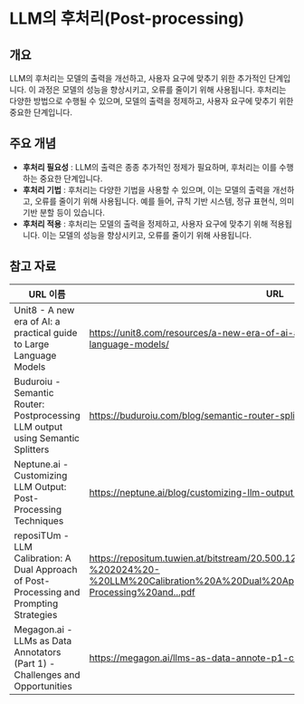 # LLM의 후처리(Post-processing)

## 개요
LLM의 후처리는 모델의 출력을 개선하고, 사용자 요구에 맞추기 위한 추가적인 단계입니다. 이 과정은 모델의 성능을 향상시키고, 오류를 줄이기 위해 사용됩니다. 후처리는 다양한 방법으로 수행될 수 있으며, 모델의 출력을 정제하고, 사용자 요구에 맞추기 위한 중요한 단계입니다.

## 주요 개념
- **후처리 필요성** : LLM의 출력은 종종 추가적인 정제가 필요하며, 후처리는 이를 수행하는 중요한 단계입니다.
- **후처리 기법** : 후처리는 다양한 기법을 사용할 수 있으며, 이는 모델의 출력을 개선하고, 오류를 줄이기 위해 사용됩니다. 예를 들어, 규칙 기반 시스템, 정규 표현식, 의미 기반 분할 등이 있습니다.
- **후처리 적용** : 후처리는 모델의 출력을 정제하고, 사용자 요구에 맞추기 위해 적용됩니다. 이는 모델의 성능을 향상시키고, 오류를 줄이기 위해 사용됩니다.

## 참고 자료
| URL 이름 | URL |
| --- | --- |
| Unit8 - A new era of AI: a practical guide to Large Language Models | https://unit8.com/resources/a-new-era-of-ai-a-practical-guide-to-large-language-models/ |
| Buduroiu - Semantic Router: Postprocessing LLM output using Semantic Splitters | https://buduroiu.com/blog/semantic-router-splitter-postprocessing-llm-output/ |
| Neptune.ai - Customizing LLM Output: Post-Processing Techniques | https://neptune.ai/blog/customizing-llm-output-post-processing-techniques |
| reposiTUm - LLM Calibration: A Dual Approach of Post-Processing and Prompting Strategies | https://repositum.tuwien.at/bitstream/20.500.12708/198211/1/Vogl%20Bettina%20-%202024%20-%20LLM%20Calibration%20A%20Dual%20Approach%20of%20Post-Processing%20and...pdf |
| Megagon.ai - LLMs as Data Annotators (Part 1) - Challenges and Opportunities | https://megagon.ai/llms-as-data-annote-p1-challs-opps/ |